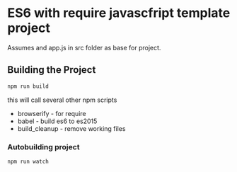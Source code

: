 # ES6 with require javascfript template project

Assumes and app.js in src folder as base for project.

## Building the Project

```bash
npm run build
```

this will call several other npm scripts
 * browserify - for require
 * babel - build es6 to es2015
 * build_cleanup - remove working files

### Autobuilding project

```bash
npm run watch
```